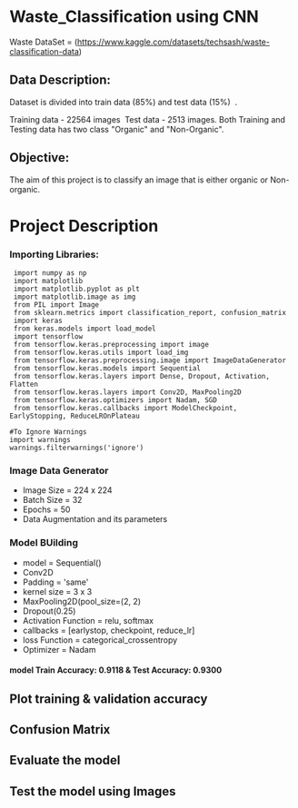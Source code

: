 # Waste_Classification using CNN
Waste DataSet = (https://www.kaggle.com/datasets/techsash/waste-classification-data)

## Data Description:

Dataset is divided into train data (85%) and test data (15%)  .

Training data - 22564 images  Test data - 2513 images. Both Training and Testing data has two class "Organic" and "Non-Organic".

## Objective:
The aim of this project is to classify an image that is either organic or Non-organic.


# Project Description
### Importing Libraries:
```
 import numpy as np
 import matplotlib
 import matplotlib.pyplot as plt
 import matplotlib.image as img
 from PIL import Image
 from sklearn.metrics import classification_report, confusion_matrix
 import keras
 from keras.models import load_model
 import tensorflow
 from tensorflow.keras.preprocessing import image
 from tensorflow.keras.utils import load_img
 from tensorflow.keras.preprocessing.image import ImageDataGenerator
 from tensorflow.keras.models import Sequential
 from tensorflow.keras.layers import Dense, Dropout, Activation, Flatten
 from tensorflow.keras.layers import Conv2D, MaxPooling2D
 from tensorflow.keras.optimizers import Nadam, SGD
 from tensorflow.keras.callbacks import ModelCheckpoint, EarlyStopping, ReduceLROnPlateau

#To Ignore Warnings
import warnings
warnings.filterwarnings('ignore')
```

### Image Data Generator
- Image Size = 224 x 224
- Batch Size = 32 
- Epochs = 50
- Data Augmentation and its parameters

### Model BUilding
- model = Sequential()
- Conv2D
- Padding = 'same'
- kernel size = 3 x 3
- MaxPooling2D(pool_size=(2, 2)
- Dropout(0.25)
- Activation Function = relu, softmax
- callbacks = [earlystop, checkpoint, reduce_lr]
- loss Function = categorical_crossentropy
- Optimizer = Nadam
  
#### model Train Accuracy: 0.9118  & Test Accuracy: 0.9300

## Plot training & validation accuracy
## Confusion Matrix

## Evaluate the model
## Test the model using Images


